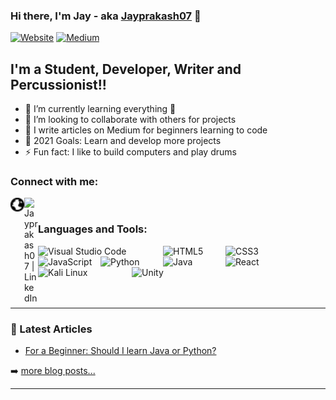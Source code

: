 ### Hi there, I'm Jay - aka [Jayprakash07][website] 👋

[![Website](https://img.shields.io/website?color=light&label=jayprakashpathak.me&style=for-the-badge&up_color=green&up_message=up&url=https%3A%2F%2Fimg.shields.io%2Fwebsite%2Fhttp%2Fjayprakashpathak.me)](www.jayprakash.me)
[![Medium](https://img.shields.io/badge/Medium-12100E?style=for-the-badge&logo=medium&logoColor=white)](https://medium.com/@jayprakashpathak07)


## I'm a Student, Developer, Writer and Percussionist!!

- 🌱 I’m currently learning everything 🤣
- 👯 I’m looking to collaborate with others for projects
- 📝 I write articles on Medium for beginners learning to code
- 🥅 2021 Goals: Learn and develop more projects
- ⚡ Fun fact: I like to build computers and play drums

### Connect with me:

[<img align="left" alt="jayprakashpathak.me" width="22px" src="https://raw.githubusercontent.com/iconic/open-iconic/master/svg/globe.svg" />][website]
[<img align="left" alt="Jayprakash07 | LinkedIn" width="22px" src="https://cdn.jsdelivr.net/npm/simple-icons@v3/icons/linkedin.svg" />][linkedin]

<br />

### Languages and Tools:

<img align="left" alt="Visual Studio Code" width="200px" src="https://img.shields.io/badge/Visual_Studio_Code-0078D4?style=for-the-badge&logo=visual%20studio%20code&logoColor=white" />
<img align="left" alt="HTML5" width="100px" src="https://img.shields.io/badge/HTML5-E34F26?style=for-the-badge&logo=html5&logoColor=white" />
<img align="left" alt="CSS3" width="100px" src="https://img.shields.io/badge/CSS3-1572B6?style=for-the-badge&logo=css3&logoColor=white" />
<img align="left" alt="JavaScript" width="100px" src="https://img.shields.io/badge/JavaScript-F7DF1E?style=for-the-badge&logo=javascript&logoColor=black" />
<img align="left" alt="Python" width="100px" src="https://img.shields.io/badge/Python-14354C?style=for-the-badge&logo=python&logoColor=white">
<img align="left" alt="Java" width="100px" src="https://img.shields.io/badge/Java-ED8B00?style=for-the-badge&logo=java&logoColor=white">
<img align="left" alt="React" width="100px" src="https://img.shields.io/badge/React-20232A?style=for-the-badge&logo=react&logoColor=61DAFB" />
<img align="left" alt="Kali Linux" width="150px" src="https://img.shields.io/badge/Kali_Linux-557C94?style=for-the-badge&logo=kali-linux&logoColor=white">
<img align="left" alt="Unity" width="100px" src="https://img.shields.io/badge/Unity-100000?style=for-the-badge&logo=unity&logoColor=white">


<br />
<br />
<br />
<br />
<br />


---

### 📝 Latest Articles

<!-- BLOG-POST-LIST:START -->
- [For a Beginner: Should I learn Java or Python?](https://medium.datadriveninvestor.com/for-a-beginner-should-i-learn-c-or-python-186f200723b5)
<!-- BLOG-POST-LIST:END -->

➡️ [more blog posts...](https://medium.com/@jayprakashpathak07)

---

[website]: https://jayprakashpathak.me
[linkedin]: https://www.linkedin.com/feed/





